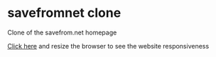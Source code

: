 # savefromnet clone

Clone of the savefrom.net homepage

<a href="https://htmlpreview.github.io/?https://github.com/SuperbWebDeveloper11/savefromnet-clone/blob/main/index.html" target="_blank">Click here</a> and resize the browser to see the website responsiveness
